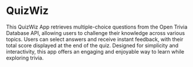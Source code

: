 # QuizWiz
This QuizWiz App retrieves multiple-choice questions from the Open Trivia Database API, allowing users to challenge their knowledge across various topics. Users can select answers and receive instant feedback, with their total score displayed at the end of the quiz. 
Designed for simplicity and interactivity, this app offers an engaging and enjoyable way to learn while exploring trivia.
